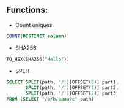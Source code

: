 
## Functions:

 * Count uniques
 ```SQL
 COUNT(DISTINCT column)
 ```
 * SHA256
 ```SQL
 TO_HEX(SHA256("Hello"))
 ```
 
 * SPLIT
```SQL
SELECT SPLIT(path, '/')[OFFSET(0)] part1,
       SPLIT(path, '/')[OFFSET(1)] part2,
       SPLIT(path, '/')[OFFSET(2)] part3
FROM (SELECT "/a/b/aaaa?c" path)
```
 

